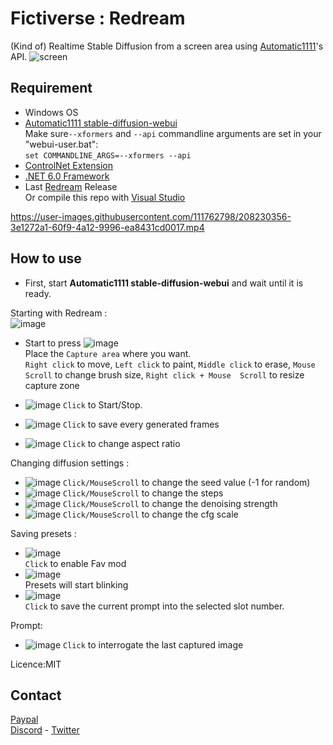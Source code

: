 # Fictiverse : Redream

(Kind of) Realtime Stable Diffusion from a screen area using [Automatic1111](https://github.com/AUTOMATIC1111/stable-diffusion-webui)'s API.
![screen](https://github.com/Fictiverse/Redream/assets/111762798/b408591d-3150-48bb-8f22-9d054726389c)


## Requirement
- Windows OS
- [Automatic1111 stable-diffusion-webui](https://github.com/AUTOMATIC1111/stable-diffusion-webui)   
Make sure```--xformers``` and ```--api``` commandline arguments are set in your "webui-user.bat":   
```set COMMANDLINE_ARGS=--xformers --api``` 
- [ControlNet Extension](https://github.com/Mikubill/sd-webui-controlnet)
- [.NET 6.0 Framework](https://dotnet.microsoft.com/en-us/download/dotnet/6.0)
- Last [Redream](https://github.com/Fictiverse/Redream/releases/latest) Release       
Or compile this repo with [Visual Studio](https://visualstudio.microsoft.com/en/downloads/)

https://user-images.githubusercontent.com/111762798/208230356-3e1272a1-60f9-4a12-9996-ea8431cd0017.mp4


## How to use
- First, start **Automatic1111 stable-diffusion-webui** and wait until it is ready.   

Starting with Redream :   
![image](https://user-images.githubusercontent.com/111762798/207682985-39ae0ce5-d2bf-4067-b136-5a2dd5fdaf6b.png)

- Start to press ![image](https://user-images.githubusercontent.com/111762798/207306165-315287c6-e337-46fa-9d80-19c4eb782226.png)   
Place the ```Capture area``` where you want.  
`Right click` to move, 
`Left click` to paint, 
`Middle click` to erase, 
`Mouse Scroll` to change brush size,
`Right click + Mouse  Scroll` to resize capture zone   

- ![image](https://user-images.githubusercontent.com/111762798/207306554-a15944a1-3acd-41c0-8054-b2ab6a441265.png) ```Click``` to Start/Stop.
- ![image](https://user-images.githubusercontent.com/111762798/207307399-d24b97ca-4ef0-4fc3-b62a-290e82c3acc8.png) ```Click``` to save every generated frames
- ![image](https://user-images.githubusercontent.com/111762798/207307617-5af3735b-eda3-48dc-b426-f93db18809a6.png) ```Click``` to change aspect ratio

Changing diffusion settings :
- ![image](https://user-images.githubusercontent.com/111762798/207307725-a0c2fea1-3f04-4e5d-8504-1004f610be72.png) ```Click/MouseScroll``` to change the seed value (-1 for random)
- ![image](https://user-images.githubusercontent.com/111762798/207308468-fd1085df-11ef-4692-8a19-36ee129bbfdf.png) ```Click/MouseScroll``` to change the steps
- ![image](https://user-images.githubusercontent.com/111762798/207308656-348a6d65-0014-4b49-94ed-d28521246200.png) ```Click/MouseScroll``` to change the denoising strength
- ![image](https://user-images.githubusercontent.com/111762798/207308818-78c084e5-f489-42c4-ab21-f2e7c56033b5.png) ```Click/MouseScroll``` to change the cfg scale

Saving presets :
- ![image](https://user-images.githubusercontent.com/111762798/207309228-04635108-dbd7-40af-8913-f6848a54d2be.png)   
```Click``` to enable Fav mod   
- ![image](https://user-images.githubusercontent.com/111762798/207309404-749e0a8d-0fde-40d8-892c-2ea928643cf8.png)   
Presets will start blinking
- ![image](https://user-images.githubusercontent.com/111762798/207309847-1ef2322a-bee2-4c79-82bf-00f161f55746.png)   
```Click``` to save the current prompt into the selected slot number.

Prompt:   
- ![image](https://user-images.githubusercontent.com/111762798/207310573-321321d8-d735-463b-8ec3-28a8bb53ffd8.png) ```Click``` to interrogate the last captured image

Licence:MIT

## Contact
[Paypal](https://www.paypal.com/donate/?hosted_button_id=MSXYHF2E7YXZG)   
[Discord](https://discord.gg/UYgRnhj8PR) - [Twitter](https://twitter.com/Fictiverse)
